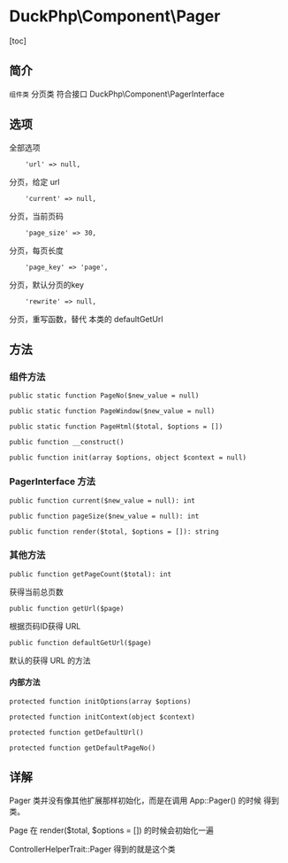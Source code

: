 # DuckPhp\Component\Pager
[toc]
## 简介
`组件类` 分页类 符合接口  DuckPhp\Component\PagerInterface

## 选项
全部选项

        'url' => null,
分页，给定 url

        'current' => null,
分页，当前页码

        'page_size' => 30,
分页，每页长度

        'page_key' => 'page',
分页，默认分页的key

        'rewrite' => null,
分页，重写函数，替代 本类的 defaultGetUrl

## 方法

### 组件方法
    public static function PageNo($new_value = null)

    public static function PageWindow($new_value = null)

    public static function PageHtml($total, $options = [])

    public function __construct()
    
    public function init(array $options, object $context = null)
    

### PagerInterface 方法

    public function current($new_value = null): int
    
    public function pageSize($new_value = null): int
    
    public function render($total, $options = []): string


### 其他方法

    public function getPageCount($total): int
获得当前总页数

    public function getUrl($page)
根据页码ID获得 URL
    
    public function defaultGetUrl($page)
默认的获得 URL 的方法

#### 内部方法


    protected function initOptions(array $options)
    
    protected function initContext(object $context)
    
    protected function getDefaultUrl()
    
    protected function getDefaultPageNo()


## 详解


Pager 类并没有像其他扩展那样初始化，而是在调用 App::Pager() 的时候 得到类。

Page 在 render($total, $options = []) 的时候会初始化一遍

ControllerHelperTrait::Pager 得到的就是这个类







